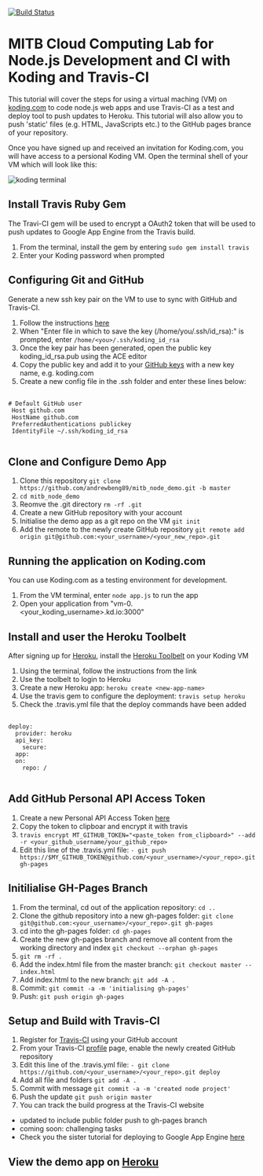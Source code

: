[![Build Status](https://travis-ci.org/andrewbeng89/mitb_node_demo.png?branch=master)](https://travis-ci.org/andrewbeng89/mitb_node_demo)
# MITB Cloud Computing Lab for Node.js Development and CI with Koding and Travis-CI

This tutorial will cover the steps for using a virtual maching (VM) on [koding.com](https://koding.com) to code node.js web apps and use Travis-CI as a test and deploy tool to push updates to Heroku. This tutorial will also allow you to push 'static' files (e.g. HTML, JavaScripts etc.) to the GitHub pages brance of your repository.

Once you have signed up and received an invitation for Koding.com, you will have access to a persional Koding VM. Open the terminal shell of your VM which will look like this:

![koding terminal](/images/koding_vm.png)


## Install Travis Ruby Gem

The Travi-CI gem will be used to encrypt a OAuth2 token that will be used to push updates to Google App Engine from the Travis build.

1. From the terminal, install the gem by entering `sudo gem install travis`
2. Enter your Koding password when prompted


## Configuring Git and GitHub

Generate a new ssh key pair on the VM to use to sync with GitHub and Travis-CI.

1. Follow the instructions [here](https://help.github.com/articles/generating-ssh-keys)
2. When "Enter file in which to save the key (/home/you/.ssh/id_rsa):" is prompted, enter  `/home/<you>/.ssh/koding_id_rsa`
3. Once the key pair has been generated, open the public key koding_id_rsa.pub using the ACE editor
4. Copy the public key and add it to your [GitHub keys](https://github.com/settings/ssh) with a new key name, e.g. koding.com
5. Create a new config file in the .ssh folder and enter these lines below:
<pre>
  <code>
# Default GitHub user
 Host github.com
 HostName github.com
 PreferredAuthentications publickey
 IdentityFile ~/.ssh/koding_id_rsa
  </code>
</pre> 


## Clone and Configure Demo App

1. Clone this repository `git clone https://github.com/andrewbeng89/mitb_node_demo.git -b master`
2. `cd mitb_node_demo`
3. Reomve the .git directory `rm -rf .git`
4. Create a new GitHub repository with your account
5. Initialise the demo app as a git repo on the VM `git init`
6. Add the remote to the newly create GitHub repository `git remote add origin git@github.com:<your_username>/<your_new_repo>.git`


## Running the application on Koding.com

You can use Koding.com as a testing environment for development.

1. From the VM terminal, enter `node app.js` to run the app
2. Open your application from "vm-0.<your_koding_username>.kd.io:3000"


## Install and user the Heroku Toolbelt

After signing up for [Heroku](https://heroku.com), install the [Heroku Toolbelt](https://toolbelt.heroku.com/) on your Koding VM

1. Using the terminal, follow the instructions from the link
2. Use the toolbelt to login to Heroku
3. Create a new Heroku app: `heroku create <new-app-name>`
4. Use the travis gem to configure the deployment: `travis setup heroku`
5. Check the .travis.yml file that the deploy commands have been added
<pre>
  <code>
deploy:
  provider: heroku
  api_key:
    secure: <encrypted_api_key>
  app: <your_heroku_app_name>
  on:
    repo: <your_github_username>/<your_repo>
  </code>
</pre> 


## Add GitHub Personal API Access Token

1. Create a new Personal API Access Token [here](https://github.com/settings/applications)
2. Copy the token to clipboar and encrypt it with travis
3. `travis encrypt MT_GITHUB_TOKEN="<paste_token from_clipboard>" --add -r <your_github_username/your_github_repo>`
4. Edit this line of the .travis.yml file: `- git push https://$MY_GITHUB_TOKEN@github.com/<your_username>/<your_repo>.git gh-pages`


## Initilialise GH-Pages Branch 

1. From the terminal, cd out of the application repository: `cd ..`
2. Clone the github repository into a new gh-pages folder: `git clone git@github.com:<your_username>/<your_repo>.git gh-pages`
3. cd into the gh-pages folder: `cd gh-pages`
4. Create the new gh-pages branch and remove all content from the working directory and index `git checkout --orphan gh-pages`
5. `git rm -rf .`
6. Add the index.html file from the master branch: `git checkout master -- index.html`
7. Add index.html to the new branch: `git add -A .`
8. Commit:  `git commit -a -m 'initialising gh-pages'`
9. Push: `git push origin gh-pages`


## Setup and Build with Travis-CI

1. Register for [Travis-CI](https://travis-ci.org) using your GitHub account
2. From your Travis-CI [profile](https://travis-ci.org/profile) page, enable the newly created GitHub repository
3. Edit this line of the .travis.yml file: `- git clone https://github.com/<your_username>/<your_repo>.git deploy`
4. Add all file and folders `git add -A .`
5. Commit with message `git commit -a -m 'created node project'`
6. Push the update `git push origin master`
7. You can track the build progress at the Travis-CI website

* updated to include public folder push to gh-pages branch
* coming soon: challenging tasks
* Check you the sister tutorial for deploying to Google App Engine [here](https://github.com/andrewbeng89/mitb_gae_demo)


## View the demo app on [Heroku](http://mitb-node-demo.herokuapp.com)